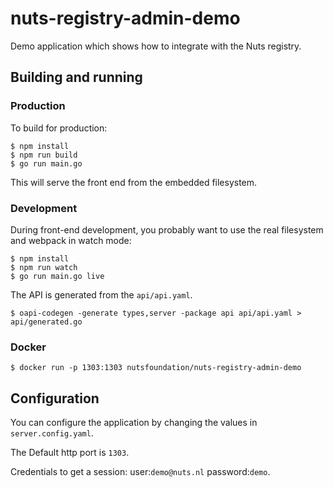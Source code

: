 # nuts-registry-admin-demo
Demo application which shows how to integrate with the Nuts registry.

## Building and running
### Production
To build for production:

```shell
$ npm install
$ npm run build
$ go run main.go
```

This will serve the front end from the embedded filesystem.
### Development

During front-end development, you probably want to use the real filesystem and webpack in watch mode:

```shell
$ npm install
$ npm run watch
$ go run main.go live
```

The API is generated from the `api/api.yaml`.
```shell
$ oapi-codegen -generate types,server -package api api/api.yaml > api/generated.go
```

### Docker
```shell
$ docker run -p 1303:1303 nutsfoundation/nuts-registry-admin-demo
```

## Configuration
You can configure the application by changing the values in `server.config.yaml`.

The Default http port is `1303`.

Credentials to get a session: user:`demo@nuts.nl` password:`demo`.
